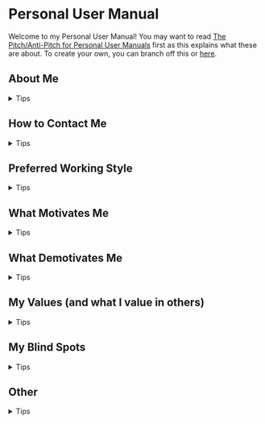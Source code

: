 # Personal User Manual

Welcome to my Personal User Manual! You may want to read [The Pitch/Anti-Pitch for Personal User Manuals](https://medium.com/@caminmccluskey/personal-user-manuals-the-good-the-bad-and-the-template-7b80db5044ea) first as this explains what these are about. To create your own, you can branch off this or [here](https://docs.github.com/en/github/creating-cloning-and-archiving-repositories/creating-a-repository-from-a-template).

## About Me


<details>
    <summary>Tips</summary>
I grew up in the midwest (Indiana) and stayed for college and a bit after. I've been in Austin since 2014 and joined Unity at the end of 2020. Some of my hobbies include sand volleyball, rock climbing, running, biking, stand up paddleboarding, gaming (video/board), and cult classic movies.
</details>

## How to Contact Me


<details>
    <summary>Tips</summary>
Slack will be the easiest way to reach me, as I try to clear out my notifications every day. Emails will be lost for a week or two at a time, so if you send something important via email, follow up with a Slack. As I'm sometimes in multiple mind spaces at once, I prefer important links/discussions/etc to be in writing, but a quick Zoom call or huddle is nice for long conversations or getting alignment/walking through something.
</details>

## Preferred Working Style


<details>
    <summary>Tips</summary>
My flexible working hours are usually between 8am and 6pm central. I'm not a huge fan of meetings before 9, but I'm fine with some meetings at that time if it isn't every day of the week. 
</details>

## What Motivates Me


<details>
    <summary>Tips</summary>
I enjoy working on creative projects,training/helping others, and pulling insights by working with data.
</details>

## What Demotivates Me


<details>
    <summary>Tips</summary>
My biggest motivator is probably working on something that no one will use or care about. Another big one is trying to solve problems that are outside of my control (or give the appearance of being so).
</details>

## My Values (and what I value in others)


<details>
    <summary>Tips</summary>
I strive to be a servant leader for my teams and give them what they need to be happy at work. Part of this is having empathy and compassion for their specific scenarios. Part of it is organizing and guiding the work teams set out to accomplish. I always like to see others similarly and helping everyone as much as they can.
</details>

## My Blind Spots


<details>
    <summary>Tips</summary>
The one spot that I've been having trouble covering is maintaining our backlog from a product and engineering perspective. I also haven't been able to cover a lot of things from the program perspective, since I've been trying to cover the low-level team gaps.
</details>

## Other


<details>
    <summary>Tips</summary>
- "How I like my 1:1s" - Without an agenda and an open space to talk about whatever we want to, maybe 50% of the time relating to work.
- "How to interpret my calendar" - Maybe's can be double booked. I won't attend meeting invites that overlap with my "Personal" calendar items. Ask before double-booking time I've blocked off for myself as it usually means I need to finish something for a deadline.
- "What you can expect from me" - I try to meet with everyone at least once a month, so we can catch up and have time to work through whatever we need to. If I say I will do something, I will do it; sometimes it is just a question of when as my calendar sometimes have overlapping priorities.
</details>
